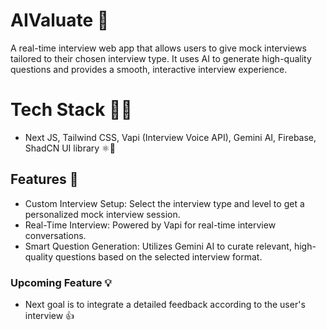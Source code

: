 # AIValuate 🎯
A real-time interview web app that allows users to give mock interviews tailored to their chosen interview type. It uses AI to generate high-quality questions and provides a smooth, interactive interview experience.

# Tech Stack 🧑‍💻
- Next JS, Tailwind CSS, Vapi (Interview Voice API), Gemini AI, Firebase, ShadCN UI library ⚛️🤖    

## Features 🚀
-  Custom Interview Setup: Select the interview type and level to get a personalized mock interview session. 
-  Real-Time Interview: Powered by Vapi for real-time interview conversations.
-  Smart Question Generation: Utilizes Gemini AI to curate relevant, high-quality questions based on the selected interview format.

### Upcoming Feature 💡
- Next goal is to integrate a detailed feedback according to the user's interview 👍
